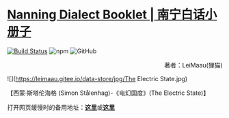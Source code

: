 # [Nanning Dialect Booklet | 南宁白话小册子](https://leimaau.github.io/book/)

[![Build Status](https://travis-ci.org/leimaau/book.svg?branch=master)](https://travis-ci.org/leimaau/book) ![npm](https://img.shields.io/npm/v/npm.svg) ![GitHub](https://img.shields.io/github/license/leimaau/book.svg)

<p align="right">著者：LeiMaau(狸猫)</p>

<!--
![](http://wx3.sinaimg.cn/large/69144085ly1g26zm69o4hj21hc0u0qv5.jpg)
![](https://s2.ax1x.com/2020/02/25/3YizKe.jpg)
-->

![](https://leimaau.gitee.io/data-store/jpg/The Electric State.jpg)

【西蒙·斯塔伦海格 (Simon Stålenhag)-《电幻国度》(The Electric State)】

打开网页缓慢时的备用地址：[**这里**](https://leimaau.gitee.io/book/)或[**这里**](https://leimaau.gitbooks.io/nnbh/content/)
